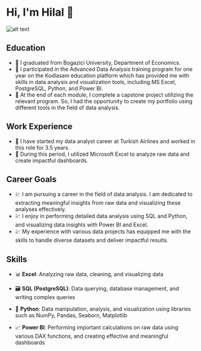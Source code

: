 # Hi, I'm Hilal 👋

![alt text](https://i.imgur.com/0pabrrb.jpeg)
 
## Education

- 🎯 I graduated from Bogazici University, Department of Economics.
- 🎯 I participated in the Advanced Data Analysis training program for one year on the Kodlasam education platform which has provided me with skills in data analysis and visualization tools, including MS Excel, PostgreSQL, Python, and Power BI.
- 🎯 At the end of each module, I complete a capstone project utilizing the relevant program. So, I had the opportunity to create my portfolio using different tools in the field of data analysis.

## Work Experience
- 🚀 I have started my data analyst career at Turkish Airlines and worked in this role for 3.5 years. 
- 🚀 During this period, I utilized Microsoft Excel to analyze raw data and create impactful dashboards. 

## Career Goals
- 💹 I am pursuing a career in the field of data analysis. I am dedicated to extracting meaningful insights from raw data and visualizing these analyses effectively. 
- 💹 I enjoy in performing detailed data analysis using SQL and Python, and visualizing data insights with Power BI and Excel.
- 💹 My experience with various data projects has equipped me with the skills to handle diverse datasets and deliver impactful results.

## Skills 

- 📊 **Excel**: 
  Analyzing raw data, cleaning, and visualizing data
  
- 🗃️ **SQL (PostgreSQL)**: 
  Data querying, database management, and writing complex queries
  
- 🐍 **Python**: 
  Data manipulation, analysis, and visualization using libraries such as NumPy, Pandas, Seaborn, Matplotlib
  
- 📈 **Power BI**: 
  Performing important calculations on raw data using various DAX functions, and creating effective and meaningful dashboards
